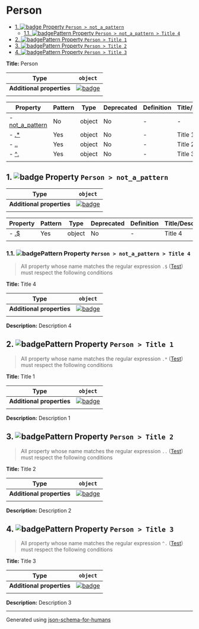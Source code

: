 # Person

- [1. ![badge](https://img.shields.io/badge/Optional-yellow) Property `Person > not_a_pattern`](#not_a_pattern)
  - [1.1. ![badge](https://img.shields.io/badge/Optional-yellow)Pattern Property `Person > not_a_pattern > Title 4`](#not_a_pattern_pattern1)
- [2. ![badge](https://img.shields.io/badge/Optional-yellow)Pattern Property `Person > Title 1`](#pattern1)
- [3. ![badge](https://img.shields.io/badge/Optional-yellow)Pattern Property `Person > Title 2`](#pattern2)
- [4. ![badge](https://img.shields.io/badge/Optional-yellow)Pattern Property `Person > Title 3`](#pattern3)

**Title:** Person

| Type                      | `object`                                                                                                            |
| ------------------------- | ------------------------------------------------------------------------------------------------------------------- |
| **Additional properties** | [![badge](https://img.shields.io/badge/Any+type-allowed-green)](# "Additional Properties of any type are allowed.") |
|                           |                                                                                                                     |

| Property                           | Pattern | Type   | Deprecated | Definition | Title/Description |
| ---------------------------------- | ------- | ------ | ---------- | ---------- | ----------------- |
| - [not_a_pattern](#not_a_pattern ) | No      | object | No         | -          | -                 |
| - [.*](#pattern1 )                 | Yes     | object | No         | -          | Title 1           |
| - [..](#pattern2 )                 | Yes     | object | No         | -          | Title 2           |
| - [^.](#pattern3 )                 | Yes     | object | No         | -          | Title 3           |
|                                    |         |        |            |            |                   |

## <a name="not_a_pattern"></a>1. ![badge](https://img.shields.io/badge/Optional-yellow) Property `Person > not_a_pattern`

| Type                      | `object`                                                                                                            |
| ------------------------- | ------------------------------------------------------------------------------------------------------------------- |
| **Additional properties** | [![badge](https://img.shields.io/badge/Any+type-allowed-green)](# "Additional Properties of any type are allowed.") |
|                           |                                                                                                                     |

| Property                         | Pattern | Type   | Deprecated | Definition | Title/Description |
| -------------------------------- | ------- | ------ | ---------- | ---------- | ----------------- |
| - [.$](#not_a_pattern_pattern1 ) | Yes     | object | No         | -          | Title 4           |
|                                  |         |        |            |            |                   |

### <a name="not_a_pattern_pattern1"></a>1.1. ![badge](https://img.shields.io/badge/Optional-yellow)Pattern Property `Person > not_a_pattern > Title 4`
> All property whose name matches the regular expression 
```.$``` ([Test](https://regex101.com/?regex=.%24))
must respect the following conditions

**Title:** Title 4

| Type                      | `object`                                                                                                            |
| ------------------------- | ------------------------------------------------------------------------------------------------------------------- |
| **Additional properties** | [![badge](https://img.shields.io/badge/Any+type-allowed-green)](# "Additional Properties of any type are allowed.") |
|                           |                                                                                                                     |

**Description:** Description 4

## <a name="pattern1"></a>2. ![badge](https://img.shields.io/badge/Optional-yellow)Pattern Property `Person > Title 1`
> All property whose name matches the regular expression 
```.*``` ([Test](https://regex101.com/?regex=.%2A))
must respect the following conditions

**Title:** Title 1

| Type                      | `object`                                                                                                            |
| ------------------------- | ------------------------------------------------------------------------------------------------------------------- |
| **Additional properties** | [![badge](https://img.shields.io/badge/Any+type-allowed-green)](# "Additional Properties of any type are allowed.") |
|                           |                                                                                                                     |

**Description:** Description 1

## <a name="pattern2"></a>3. ![badge](https://img.shields.io/badge/Optional-yellow)Pattern Property `Person > Title 2`
> All property whose name matches the regular expression 
```..``` ([Test](https://regex101.com/?regex=..))
must respect the following conditions

**Title:** Title 2

| Type                      | `object`                                                                                                            |
| ------------------------- | ------------------------------------------------------------------------------------------------------------------- |
| **Additional properties** | [![badge](https://img.shields.io/badge/Any+type-allowed-green)](# "Additional Properties of any type are allowed.") |
|                           |                                                                                                                     |

**Description:** Description 2

## <a name="pattern3"></a>4. ![badge](https://img.shields.io/badge/Optional-yellow)Pattern Property `Person > Title 3`
> All property whose name matches the regular expression 
```^.``` ([Test](https://regex101.com/?regex=%5E.))
must respect the following conditions

**Title:** Title 3

| Type                      | `object`                                                                                                            |
| ------------------------- | ------------------------------------------------------------------------------------------------------------------- |
| **Additional properties** | [![badge](https://img.shields.io/badge/Any+type-allowed-green)](# "Additional Properties of any type are allowed.") |
|                           |                                                                                                                     |

**Description:** Description 3

----------------------------------------------------------------------------------------------------------------------------
Generated using [json-schema-for-humans](https://github.com/coveooss/json-schema-for-humans)